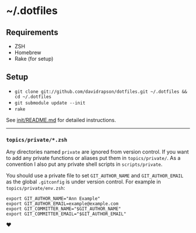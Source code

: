 # ~/.dotfiles

## Requirements

- ZSH
- Homebrew
- Rake (for setup)

## Setup

- `git clone git://github.com/davidrapson/dotfiles.git ~/.dotfiles && cd ~/.dotfiles`
- `git submodule update --init`
- `rake`

See [init/README.md](init/README.md) for detailed instructions.

* * *

### `topics/private/*.zsh`

Any directories named `private` are ignored from version control. If you want to add any private functions or aliases put them in `topics/private/`. As a convention I also put any private shell scripts in `scripts/private`.

You should use a private file to set `GIT_AUTHOR_NAME` and `GIT_AUTHOR_EMAIL` as the global `.gitconfig` is under version control. For example in `topics/private/env.zsh`:

```
export GIT_AUTHOR_NAME="Ann Example"
export GIT_AUTHOR_EMAIL=example@example.com
export GIT_COMMITTER_NAME="$GIT_AUTHOR_NAME"
export GIT_COMMITTER_EMAIL="$GIT_AUTHOR_EMAIL"
```

♥
